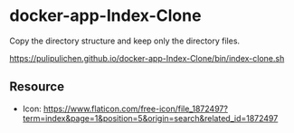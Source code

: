 # docker-app-Index-Clone
Copy the directory structure and keep only the directory files.

https://pulipulichen.github.io/docker-app-Index-Clone/bin/index-clone.sh

## Resource

- Icon: https://www.flaticon.com/free-icon/file_1872497?term=index&page=1&position=5&origin=search&related_id=1872497